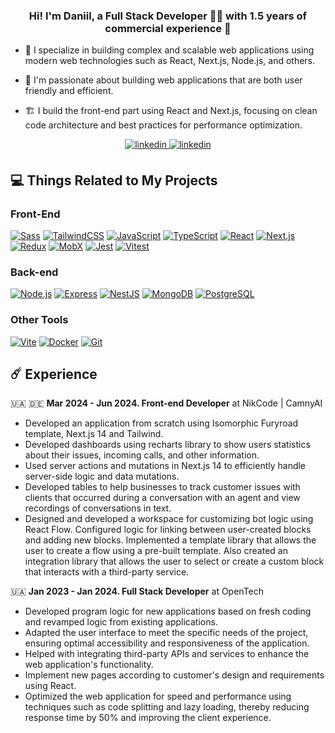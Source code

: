 ### <div align="center">Hi! I'm Daniil, a Full Stack Developer 👨‍💻 with 1.5 years of commercial experience 🚀</div>


- 🔭 I specialize in building complex and scalable web applications using modern web technologies such as React, Next.js, Node.js, and others.


- 🌱 I'm passionate about building web applications that are both user friendly and efficient.


- 🏗️ I build the front-end part using React and Next.js, focusing on clean code architecture and best practices for performance optimization.
<div align="center">
<a href="https://linkedin.com/in/daniil-metelia/" target="_blank">
<img src=https://img.shields.io/badge/linkedin-%231E77B5.svg?&style=for-the-badge&logo=linkedin&logoColor=white alt=linkedin style="margin-bottom: 5px;" />
</a> 
<a href="https://t.me/side_culture" target="_blank">
<img src=	https://img.shields.io/badge/Telegram-2CA5E0?style=for-the-badge&logo=telegram&logoColor=white alt=linkedin style="margin-bottom: 5px;" />
</a>  
</div>  

## 💻 Things Related to My Projects

### Front-End
[![Sass](https://img.shields.io/badge/SASS/SCSS-A%20CSS%20Preprocessor-%23EF5350?logo=sass&style=flat-square)](https://sass-lang.com/)
[![TailwindCSS](https://img.shields.io/badge/TailwindCSS-Instead%20of%20CSS-%23428BDD?logo=tailwindcss&style=flat-square)](https://tailwindcss.com/)
[![JavaScript](https://img.shields.io/badge/JavaScript-Like%20your%20Sister-%23FFD180?logo=javascript&style=flat-square)](https://developer.mozilla.org/docs/Web/JavaScript)
[![TypeScript](https://img.shields.io/badge/TypeScript-My%20Brother%20-%2384FFFF?logo=typescript&style=flat-square)](https://www.typescriptlang.org/)
[![React](https://img.shields.io/badge/React-Library%20for%20UI-%2361DAFB?logo=react&style=flat-square)](https://reactjs.org/)
[![Next.js](https://img.shields.io/badge/Next.js-I'm%20Stronger,%20I'm%20Smarter,%20I'm%20Better-%23000000?logo=next.js&style=flat-square)](https://nextjs.org/)
[![Redux](https://img.shields.io/badge/Redux/Redux%20Toolkit-Ugly%20Older%20Brother-%237840A6?logo=redux&style=flat-square)](https://redux.js.org/)
[![MobX](https://img.shields.io/badge/MobX-Big%20Mo-%23FFB74D?logo=mobx&style=flat-square)](https://mobx.js.org/)
[![Jest](https://img.shields.io/badge/Jest-For%20Tests-%23D50000?logo=jest&style=flat-square)](https://jestjs.io/)
[![Vitest](https://img.shields.io/badge/Vitest-Also%20for%20Tests%20with%20Vite-%23339933?logo=vitest&style=flat-square)](https://vitest.dev/)

### Back-end
[![Node.js](https://img.shields.io/badge/Node.js-For%20the%20Backend-%23339933?logo=node.js&style=flat-square)](https://nodejs.org/)
[![Express](https://img.shields.io/badge/Express-Father-%23F9FBE7?logo=express&style=flat-square)](https://expressjs.com/)
[![NestJS](https://img.shields.io/badge/NestJS-A%20Web%20Framework%20for%20Large%20Projects-%23EF5350?logo=nestjs&style=flat-square)](https://nestjs.com/)
[![MongoDB](https://img.shields.io/badge/MongoDB-NoSQL%20Document--Oriented%20Database-%2300E676?logo=mongodb&style=flat-square)](https://www.mongodb.com/)
[![PostgreSQL](https://img.shields.io/badge/PostgreSQL-Managed%20Databases-%2300A0D1?logo=postgresql&style=flat-square)](https://www.postgresql.org/)

### Other Tools
[![Vite](https://img.shields.io/badge/Vite-A%20Modern%20Front--end%20Development%20Tool-%2342A5F5?logo=vite&style=flat-square)](https://vitejs.dev/)
[![Docker](https://img.shields.io/badge/Docker-An%20Application%20Containerization%20Platform-%23536DFE?logo=docker&style=flat-square)](https://www.docker.com/)
[![Git](https://img.shields.io/badge/Git-Version%20Control%20System-%23999999?logo=git&style=flat-square)](https://aws.amazon.com/s3/)

## ☄️ Experience

🇺🇦 🇩🇪 **Mar 2024 - Jun 2024. Front-end Developer** at NikCode | CamnyAI
- Developed an application from scratch using Isomorphic Furyroad template, Next.js 14 and Tailwind.
- Developed dashboards using recharts library to show users statistics about their issues, incoming calls, and other information.
- Used server actions and mutations in Next.js 14 to efficiently handle server-side logic and data mutations.
- Developed tables to help businesses to track customer issues with clients that occurred during a conversation with an agent and view recordings of conversations in text.
- Designed and developed a workspace for customizing bot logic using React Flow. Configured logic for linking between user-created blocks and adding new blocks. Implemented a template library that allows the user to create a flow using a pre-built template. Also created an integration library that allows the user to select or create a custom block that interacts with a third-party service.

🇺🇦 **Jan 2023 - Jan 2024. Full Stack Developer** at OpenTech
- Developed program logic for new applications based on fresh coding and revamped logic from existing applications.
- Adapted the user interface to meet the specific needs of the project, ensuring optimal accessibility and responsiveness of the application.
- Helped with integrating third-party APIs and services to enhance the web application's functionality.
- Implement new pages according to customer's design and requirements using React.
- Optimized the web application for speed and performance using techniques such as code splitting and lazy loading, thereby reducing response time by 50% and improving the client experience.
